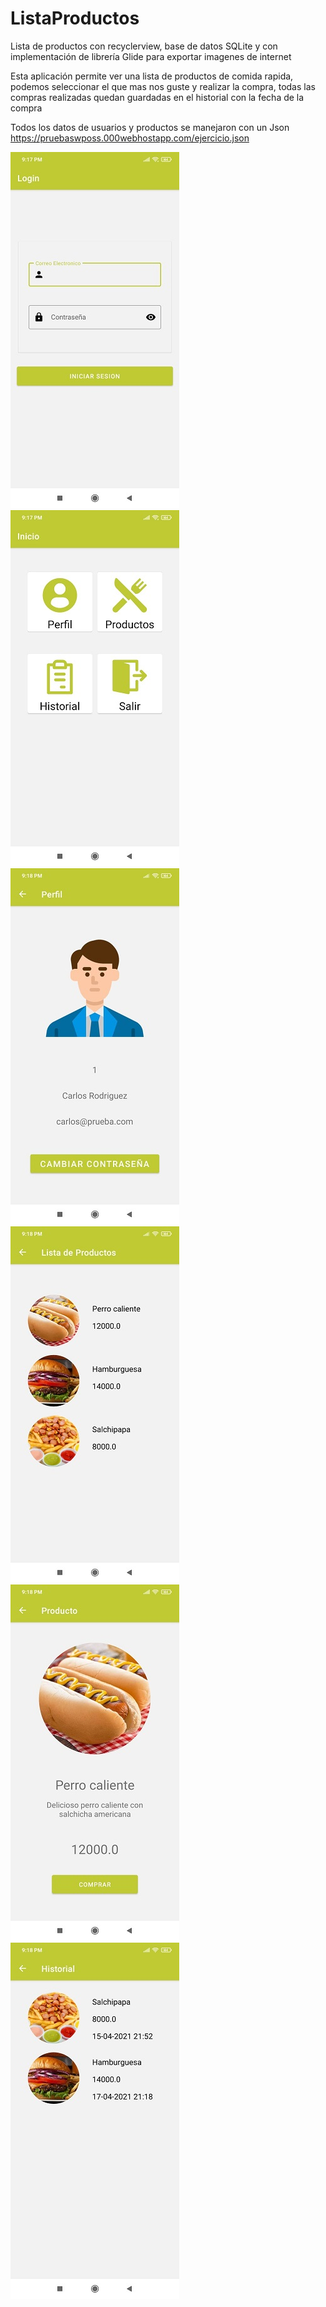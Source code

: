 # ListaProductos
Lista de productos con recyclerview, base de datos SQLite y con implementación de librería Glide para exportar imagenes de internet

Esta aplicación permite ver una lista de productos de comida rapida, podemos seleccionar el que mas nos guste y realizar la compra, todas las compras realizadas quedan guardadas en el historial con la fecha de la compra

Todos los datos de usuarios y productos se manejaron con un Json
https://pruebaswposs.000webhostapp.com/ejercicio.json

![](img/login.jpeg)
![](img/menu.jpeg)
![](img/perfil.jpeg)
![](img/listaProductos.jpeg)
![](img/producto.jpeg)
![](img/historial.jpeg)
